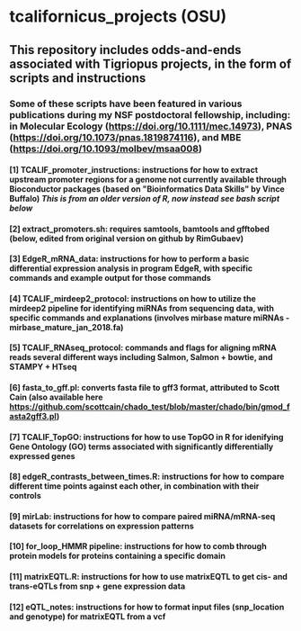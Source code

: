 # tcalifornicus_projects (OSU)
## This repository includes odds-and-ends associated with Tigriopus projects, in the form of scripts and instructions
### Some of these scripts have been featured in various publications during my NSF postdoctoral fellowship, including: in Molecular Ecology (https://doi.org/10.1111/mec.14973), PNAS (https://doi.org/10.1073/pnas.1819874116), and MBE (https://doi.org/10.1093/molbev/msaa008)
#### [1] TCALIF_promoter_instructions: instructions for how to extract upstream promoter regions for a genome not currently available through Bioconductor packages (based on "Bioinformatics Data Skills" by Vince Buffalo) *This is from an older version of R, now instead see bash script below*
#### [2] extract_promoters.sh: requires samtools, bamtools and gfftobed (below, edited from original version on github by RimGubaev)
#### [3] EdgeR_mRNA_data: instructions for how to perform a basic differential expression analysis in program EdgeR, with specific commands and example output for those commands
#### [4] TCALIF_mirdeep2_protocol: instructions on how to utilize the mirdeep2 pipeline for identifying miRNAs from sequencing data, with specific commands and explanations (involves mirbase mature miRNAs - mirbase_mature_jan_2018.fa)
#### [5] TCALIF_RNAseq_protocol: commands and flags for aligning mRNA reads several different ways including Salmon, Salmon + bowtie, and STAMPY + HTseq
#### [6] fasta_to_gff.pl: converts fasta file to gff3 format, attributed to Scott Cain (also available here https://github.com/scottcain/chado_test/blob/master/chado/bin/gmod_fasta2gff3.pl)
#### [7] TCALIF_TopGO: instructions for how to use TopGO in R for idenifying Gene Ontology (GO) terms associated with significantly differentially expressed genes
#### [8] edgeR_contrasts_between_times.R: instructions for how to compare different time points against each other, in combination with their controls
#### [9] mirLab: instructions for how to compare paired miRNA/mRNA-seq datasets for correlations on expression patterns
#### [10] for_loop_HMMR pipeline: instructions for how to comb through protein models for proteins containing a specific domain
#### [11] matrixEQTL.R: instructions for how to use matrixEQTL to get cis- and trans-eQTLs from snp + gene expression data
#### [12] eQTL_notes: instructions for how to format input files (snp_location and genotype) for matrixEQTL from a vcf
